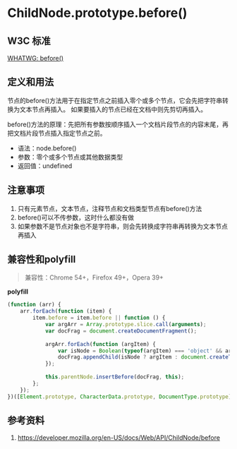 # ChildNode.prototype.before()

## W3C 标准
[WHATWG: before()](https://dom.spec.whatwg.org/#dom-childnode-before)

## 定义和用法
节点的before()方法用于在指定节点之前插入零个或多个节点，它会先把字符串转换为文本节点再插入。
如果要插入的节点已经在文档中则先剪切再插入。

before()方法的原理：先把所有参数按顺序插入一个文档片段节点的内容末尾，再把文档片段节点插入指定节点之前。

- 语法：node.before()
- 参数：零个或多个节点或其他数据类型
- 返回值：undefined

## 注意事项
1. 只有元素节点，文本节点，注释节点和文档类型节点有before()方法
2. before()可以不传参数，这时什么都没有做
3. 如果参数不是节点对象也不是字符串，则会先转换成字符串再转换为文本节点再插入

## 兼容性和polyfill
> 兼容性：Chrome 54+，Firefox 49+，Opera 39+

**polyfill**
```javascript
(function (arr) {
    arr.forEach(function (item) {
        item.before = item.before || function () {
            var argArr = Array.prototype.slice.call(arguments);
            var docFrag = document.createDocumentFragment();
            
            argArr.forEach(function (argItem) {
                var isNode = Boolean(typeof(argItem) === 'object' && argItem !== null && argItem.nodeType > 0);
                docFrag.appendChild(isNode ? argItem : document.createTextNode(String(argItem)));
            });
            
            this.parentNode.insertBefore(docFrag, this);
        };
    });
})([Element.prototype, CharacterData.prototype, DocumentType.prototype]);
```

## 参考资料
1. https://developer.mozilla.org/en-US/docs/Web/API/ChildNode/before